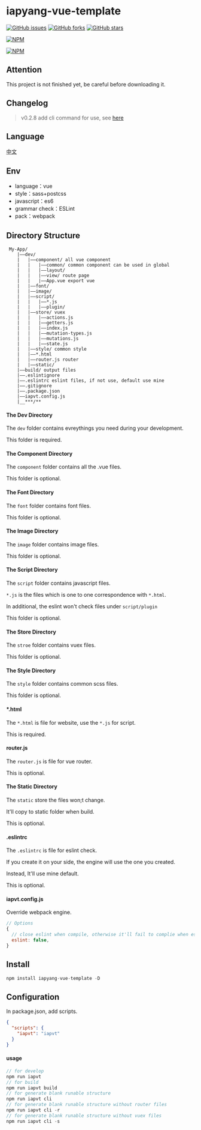 # iapyang-vue-template

[![GitHub issues](https://img.shields.io/github/issues/iapYang/iapyang-vue-template.svg?style=flat-square)](https://github.com/iapYang/iapyang-vue-template/issues)
[![GitHub forks](https://img.shields.io/github/forks/iapYang/iapyang-vue-template.svg?style=flat-square)](https://github.com/iapYang/iapyang-vue-template/network)
[![GitHub stars](https://img.shields.io/github/stars/iapYang/iapyang-vue-template.svg?style=flat-square)](https://github.com/iapYang/iapyang-vue-template/stargazers)

[![NPM](https://nodei.co/npm/iapyang-vue-template.png?downloads=true&downloadRank=true&stars=true)](https://nodei.co/npm/iapyang-vue-template/)

[![NPM](https://nodei.co/npm-dl/iapyang-vue-template.png?months=1&height=3)](https://nodei.co/npm/iapyang-vue-template/)

## Attention

This project is not finished yet, be careful before downloading it.

## Changelog

> v0.2.8 add cli command for use, see [here](#Configuration)

## Language

[中文](https://github.com/iapYang/iapyang-vue-template/blob/master/README-zh.md)

## Env

- language：vue
- style：sass+postcss
- javascript：es6
- grammar check：ESLint
- pack：webpack

## Directory Structure

```
 My-App/       
    |——dev/    
    |   |——component/ all vue component    
    |   |   |——common/ common component can be used in global
    |   |   |——layout/ 
    |   |   |——view/ route page  
    |   |   |——App.vue export vue    
    |   |——font/  
    |   |——image/    
    |   |——script/
    |   |   |——*.js
    |   |   |——plugin/
    |   |——store/ vuex  
    |   |   |——actions.js
    |   |   |——getters.js
    |   |   |——index.js
    |   |   |——mutation-types.js
    |   |   |——mutations.js
    |   |   |——state.js 
    |   |——style/ common style    
    |   |——*.html
    |   |——router.js router    
    |   |——static/
    |——build/ output files
    |——.eslintignore
    |——.eslintrc eslint files, if not use, default use mine   
    |——.gitignore    
    |——.package.json
    |——iapvt.config.js
    |__***/**
```

#### The Dev Directory

The `dev` folder contains evreythings you need during your development.

This folder is required.

#### The Component Directory

The `component` folder contains all the .vue files.

This folder is optional.

#### The Font Directory

The `font` folder contains font files.

This folder is optional.

#### The Image Directory

The `image` folder contains image files.

This folder is optional.

#### The Script Directory

The `script` folder contains javascript files.

`*.js` is the files which is one to one correspondence with `*.html`.

In additional, the eslint won't check files under `script/plugin`

This folder is optional.

#### The Store Directory

The `stroe` folder contains vuex files.

This folder is optional.

#### The Style Directory

The `style` folder contains common scss files.

This folder is optional.

#### *.html

The `*.html` is file for website, use the `*.js` for script.

This is required.

#### router.js

The `router.js` is file for vue router.

This is optional.

#### The Static Directory

The `static` store the files won;t change.

It'll copy to static folder when build.

This is optional.

#### .eslintrc

The `.eslintrc` is file for eslint check.

If you create it on your side, the engine will use the one you created.

Instead, It'll use mine default.

This is optional.

#### iapvt.config.js

Override webpack engine.

```javascript
// Options
{
  // close eslint when compile, otherwise it'll fail to complie when eslint has error or warning
  eslint: false,
}
```

 

## Install

```javascript
npm install iapyang-vue-template -D
```

## Configuration

In package.json, add scripts.

```json
{
  "scripts": {
    "iapvt": "iapvt"
  }
}
```

#### usage

```javascript
// for develop
npm run iapvt
// for build
npm run iapvt build
// for generate blank runable structure
npm run iapvt cli
// for generate blank runable structure without router files
npm run iapvt cli -r
// for generate blank runable structure without vuex files
npm run iapvt cli -s
```

